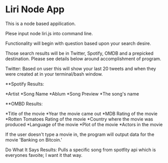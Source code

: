# Liri Node App

This is a node based appilication. 

Plese input node liri.js into command line. 

Functionality will begin with question based upon your search desire. 

Those search results will be in Twitter, Spotify, OMDB and a prepicked destination. Please see details below around accomplishment of program.

Twitter:
Based on user this will show your last 20 tweets and when they were created at in your terminal/bash window.

**Spotify Results:

*Artist
*Song Name 
*Ablum
*Song Preview
*The song's name

**OMBD Results:

*Title of the movie
*Year the movie came out
*MDB Rating of the movie
*Rotten Tomatoes Rating of the movie
*Country where the movie was produced
*Language of the movie
*Plot of the movie
*Actors in the movie

If the user doesn't type a movie in, the program will output data for the movie 'Banking on Bitcoin.'

 Do What It Says Results:
 Pulls a specific song from spotfity api which is everyones favoite; I want it that way. 
